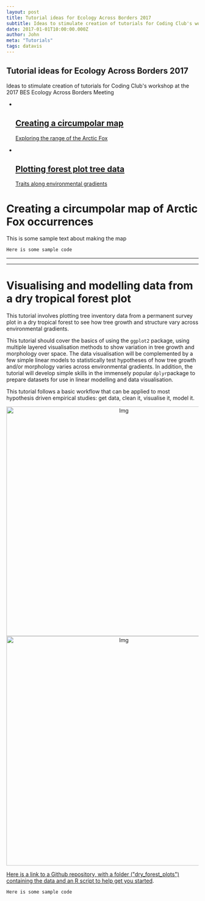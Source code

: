```yaml
---
layout: post
title: Tutorial ideas for Ecology Across Borders 2017 
subtitle: Ideas to stimulate creation of tutorials for Coding Club's workshop at the 2017 BES Ecology Across Borders Meeting 
date: 2017-01-01T10:00:00.000Z
author: John
meta: "Tutorials"
tags: datavis
---
```



<section id="global-header">
    <div class="container">
        <div class="row">
            <div class="col-md-12">
                <div class="block">
                    <h1>Tutorial ideas for Ecology Across Borders 2017</h1>
                </div>
            </div>
        </div>
    </div>
</section>

<section id="portfolio-work">
    <div class="container">
        <div class="row">
          <div class="col-md-12">
            <div class="block">
	    	<p>Ideas to stimulate creation of tutorials for Coding Club's workshop at the 2017 BES Ecology Across Borders Meeting</p>
              <div class="portfolio-contant">
                <ul id="portfolio-contant-active">
                    <li>
                      <a href="#polar_map">
                        <img src="{{ site.baseurl }}/img/portfolio/work1.jpg" alt="">
                        <div class="overly">
                          <div class="position-center">
                            <h2>Creating a circumpolar map</h2>
                            <p>Exploring the range of the Arctic Fox</p>
                          </div>
                        </div>
                      </a>
                  </li>
                    <li>
                      <a href="#forest_plots">
                        <img src="{{ site.baseurl }}/img/portfolio/work1.jpg" alt="">
                        <div class="overly">
                          <div class="position-center">
                            <h2>Plotting forest plot tree data</h2>
                            <p>Traits along environmental gradients</p>
                          </div>
                        </div>
                      </a>
                  </li>
                </ul>
              </div>
            </div>
          </div>
        </div>
    </div>
</section>

<a name="polar_map"></a>

# Creating a circumpolar map of Arctic Fox occurrences

This is some sample text about making the map

```r
Here is some sample code
```

<hr>
<hr>

<a name="forest_plots"></a>

# Visualising and modelling data from a dry tropical forest plot  

This tutorial involves plotting tree inventory data from a permanent survey plot in a dry tropical forest to see how tree growth and structure vary across environmental gradients. 

This tutorial should cover the basics of using the `ggplot2` package, using multiple layered visualisation methods to show variation in tree growth and morphology over space. The data visualisation will be complemented by a few simple linear models to statistically test hypotheses of how tree growth and/or morphology varies across environmental gradients. In addition, the tutorial will develop simple skills in the immensely popular `dplyr`package to prepare datasets for use in linear modelling and data visualisation. 

This tutorial follows a basic workflow that can be applied to most hypothesis driven empirical studies: get data, clean it, visualise it, model it. 

<center><img src="{{ site.baseurl }}/img/dry_forest_photo.png" alt="Img" style="width: 600px;"/></center>

<center><img src="{{ site.baseurl }}/img/dry_forest_graph.png" alt="Img" style="width: 600px;"/></center>

<a href="https://github.com/ourcodingclub/CC-EAB-tut-ideas" target="_blank">Here is a link to a Github repository, with a folder ("dry_forest_plots") containing the data and an R script to help get you started</a>. 

```r
Here is some sample code
```
